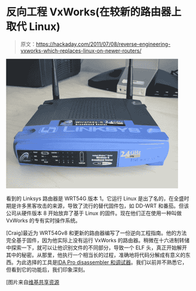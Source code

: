 # 反向工程 VxWorks(在较新的路由器上取代 Linux)

> 原文：<https://hackaday.com/2011/07/08/reverse-engineering-vxworks-which-replaces-linux-on-newer-routers/>

![](img/7527ae953c39e3dc7c241f121f00de51.png "Linksys_WRT54G_V1")

看到的 Linksys 路由器是 WRT54G 版本 1。它运行 Linux 是出了名的，在全盛时期是许多黑客攻击的来源，导致了流行的替代固件包，如 DD-WRT 和番茄。但该公司从硬件版本 8 开始放弃了基于 Linux 的固件。现在他们正在使用一种叫做 VxWorks 的专有实时操作系统。

[Craig]最近为 WRT54Gv8 和更新的路由器编写了一份逆向工程指南。他的方法完全基于固件，因为他实际上没有运行 VxWorks 的路由器。稍微在十六进制转储中探索一下，就可以让他识别文件的不同部分，导致一个 ELF 头，真正开始解开其中的秘密。从那里，他执行一个相当长的过程，准确地将代码分解成有意义的东西。为此选择的工具是[IDA Pro disassembler 和调试器](http://www.hex-rays.com/idapro/)。我们以前并不熟悉它，但看到它的功能后，我们印象深刻。

[图片来自[维基共享资源](http://en.wikipedia.org/wiki/File:Linksys_WRT54G_V1.jpg)